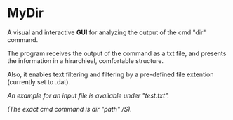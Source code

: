# MyDir

A visual and interactive **GUI** for analyzing the output of the cmd "dir" command.

The program receives the output of the command as a txt file, and presents the information in a hirarchieal, comfortable structure.

Also, it enables text filtering and filtering by a pre-defined file extention (currently set to .dat).





_An example for an input file is available under "test.txt"._

_(The exact cmd command is dir "path" /S)._
